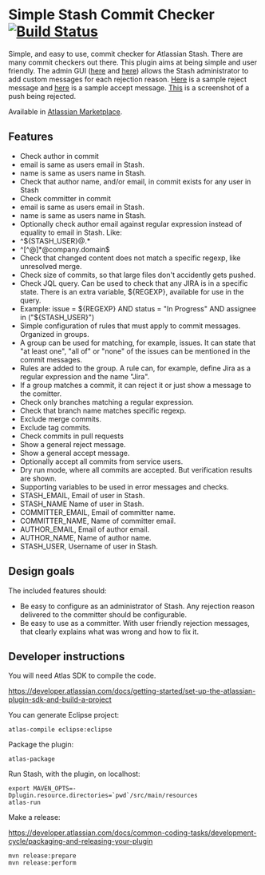 # Simple Stash Commit Checker [![Build Status](https://travis-ci.org/tomasbjerre/simple-stash-commit-checker.svg?branch=master)](https://travis-ci.org/tomasbjerre/simple-stash-commit-checker)
Simple, and easy to use, commit checker for Atlassian Stash. There are many commit checkers out there. This plugin aims at being simple and user friendly. The admin GUI ([here](https://raw.githubusercontent.com/tomasbjerre/simple-stash-commit-checker/master/sandbox/admin_upper.png) and [here](https://raw.githubusercontent.com/tomasbjerre/simple-stash-commit-checker/master/sandbox/admin_lower.png)) allows the Stash administrator to add custom messages for each rejection reason. [Here](https://github.com/tomasbjerre/simple-stash-commit-checker/blob/master/src/test/resources/testProdThatRejectResponseLooksGood.txt) is a sample reject message and [here](https://github.com/tomasbjerre/simple-stash-commit-checker/blob/master/src/test/resources/testProdThatSuccessResponseLooksGood.txt) is a sample accept message. [This](https://raw.githubusercontent.com/tomasbjerre/simple-stash-commit-checker/master/sandbox/config_and_reject.png) is a screenshot of a push being rejected.

Available in [Atlassian Marketplace](https://marketplace.atlassian.com/plugins/se.bjurr.sscc.sscc).

## Features
* Check author in commit
 * email is same as users email in Stash.
 * name is same as users name in Stash.
* Check that author name, and/or email, in commit exists for any user in Stash
* Check committer in commit
 * email is same as users email in Stash.
 * name is same as users name in Stash.
* Optionally check author email against regular expression instead of equality to email in Stash. Like:
 * ^${STASH_USER}@.*
 * ^[^@]*@company.domain$
* Check that changed content does not match a specific regexp, like unresolved merge.
* Check size of commits, so that large files don't accidently gets pushed.
* Check JQL query. Can be used to check that any JIRA is in a specific state. There is an extra variable, ${REGEXP}, available for use in the query.
 * Example: issue = ${REGEXP} AND status = "In Progress" AND assignee in ("${STASH_USER}")
* Simple configuration of rules that must apply to commit messages. Organized in groups.
 * A group can be used for matching, for example, issues. It can state that "at least one", "all of" or "none" of the issues can be mentioned in the commit messages.
 * Rules are added to the group. A rule can, for example, define Jira as a regular expression and the name "Jira".
 * If a group matches a commit, it can reject it or just show a message to the comitter.
* Check only branches matching a regular expression.
* Check that branch name matches specific regexp.
* Exclude merge commits.
* Exclude tag commits.
* Check commits in pull requests
* Show a general reject message.
* Show a general accept message.
* Optionally accept all commits from service users.
* Dry run mode, where all commits are accepted. But verification results are shown.
* Supporting variables to be used in error messages and checks.
 * STASH_EMAIL, Email of user in Stash.
 * STASH_NAME Name of user in Stash.
 * COMMITTER_EMAIL, Email of committer name.
 * COMMITTER_NAME, Name of committer email.
 * AUTHOR_EMAIL, Email of author email.
 * AUTHOR_NAME, Name of author name.
 * STASH_USER, Username of user in Stash.

## Design goals
The included features should:

* Be easy to configure as an administrator of Stash. Any rejection reason delivered to the committer should be configurable.
* Be easy to use as a committer. With user friendly rejection messages, that clearly explains what was wrong and how to fix it.

## Developer instructions
You will need Atlas SDK to compile the code.

https://developer.atlassian.com/docs/getting-started/set-up-the-atlassian-plugin-sdk-and-build-a-project

You can generate Eclipse project:
```
atlas-compile eclipse:eclipse
```

Package the plugin:
```
atlas-package
```

Run Stash, with the plugin, on localhost:
```
export MAVEN_OPTS=-Dplugin.resource.directories=`pwd`/src/main/resources
atlas-run
```

Make a release:

https://developer.atlassian.com/docs/common-coding-tasks/development-cycle/packaging-and-releasing-your-plugin
```
mvn release:prepare
mvn release:perform
```

